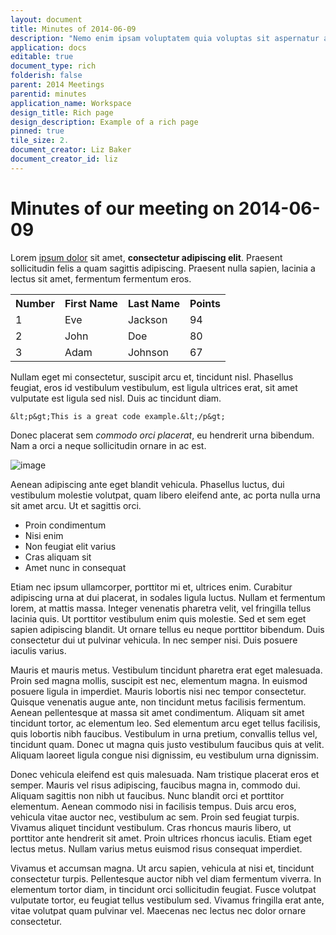 ```yaml
---
layout: document
title: Minutes of 2014-06-09
description: "Nemo enim ipsam voluptatem quia voluptas sit aspernatur aut odit aut fugit, sed quia consequuntur magni dolores eos qui ratione voluptatem sequi nesciunt."
application: docs
editable: true
document_type: rich
folderish: false
parent: 2014 Meetings
parentid: minutes
application_name: Workspace
design_title: Rich page
design_description: Example of a rich page
pinned: true
tile_size: 2.
document_creator: Liz Baker
document_creator_id: liz
---
```


# Minutes of our meeting on 2014-06-09

Lorem <a href="http://google.de">ipsum dolor</a> sit amet, **consectetur adipiscing elit**. Praesent sollicitudin felis a quam sagittis adipiscing. Praesent nulla sapien, lacinia a lectus sit amet, fermentum fermentum eros. 

<table>
	<tr>
		<th>Number</th>
		<th>First Name</th>
		<th>Last Name</th>		
		<th>Points</th>
	</tr>
	<tr>
		<td>1</td>
		<td>Eve</td>
		<td>Jackson</td>		
		<td>94</td>
	</tr>
	<tr>
		<td>2</td>
		<td>John</td>
		<td>Doe</td>		
		<td>80</td>
	</tr>
	<tr>
		<td>3</td>
		<td>Adam</td>
		<td>Johnson</td>		
		<td>67</td>
	</tr>
</table>

Nullam eget mi consectetur, suscipit arcu et, tincidunt nisl. Phasellus feugiat, eros id vestibulum vestibulum, est ligula ultrices erat, sit amet vulputate est ligula sed nisl. Duis ac tincidunt diam. 

    &lt;p&gt;This is a great code example.&lt;/p&gt;

Donec placerat sem *commodo orci placerat*, eu hendrerit urna bibendum. Nam a orci a neque sollicitudin ornare in ac est.

![image](http://lorempixel.com/g/800/300/)

Aenean adipiscing ante eget blandit vehicula. Phasellus luctus, dui vestibulum molestie volutpat, quam libero eleifend ante, ac porta nulla urna sit amet arcu. Ut et sagittis orci.

- Proin condimentum
- Nisi enim
- Non feugiat elit varius
- Cras aliquam sit
- Amet nunc in consequat

Etiam nec ipsum ullamcorper, porttitor mi et, ultrices enim. Curabitur adipiscing urna at dui placerat, in sodales ligula luctus. Nullam et fermentum lorem, at mattis massa. Integer venenatis pharetra velit, vel fringilla tellus lacinia quis. Ut porttitor vestibulum enim quis molestie. Sed et sem eget sapien adipiscing blandit. Ut ornare tellus eu neque porttitor bibendum. Duis consectetur dui ut pulvinar vehicula. In nec semper nisi. Duis posuere iaculis varius.

Mauris et mauris metus. Vestibulum tincidunt pharetra erat eget malesuada. Proin sed magna mollis, suscipit est nec, elementum magna. In euismod posuere ligula in imperdiet. Mauris lobortis nisi nec tempor consectetur. Quisque venenatis augue ante, non tincidunt metus facilisis fermentum. Aenean pellentesque at massa sit amet condimentum. Aliquam sit amet tincidunt tortor, ac elementum leo. Sed elementum arcu eget tellus facilisis, quis lobortis nibh faucibus. Vestibulum in urna pretium, convallis tellus vel, tincidunt quam. Donec ut magna quis justo vestibulum faucibus quis at velit. Aliquam laoreet ligula congue nisi dignissim, eu vestibulum urna dignissim.

Donec vehicula eleifend est quis malesuada. Nam tristique placerat eros et semper. Mauris vel risus adipiscing, faucibus magna in, commodo dui. Aliquam sagittis non nibh ut faucibus. Nunc blandit orci et porttitor elementum. Aenean commodo nisi in facilisis tempus. Duis arcu eros, vehicula vitae auctor nec, vestibulum ac sem. Proin sed feugiat turpis. Vivamus aliquet tincidunt vestibulum. Cras rhoncus mauris libero, ut porttitor ante hendrerit sit amet. Proin ultrices rhoncus iaculis. Etiam eget lectus metus. Nullam varius metus euismod risus consequat imperdiet.

Vivamus et accumsan magna. Ut arcu sapien, vehicula at nisi et, tincidunt consectetur turpis. Pellentesque auctor nibh vel diam fermentum viverra. In elementum tortor diam, in tincidunt orci sollicitudin feugiat. Fusce volutpat vulputate tortor, eu feugiat tellus vestibulum sed. Vivamus fringilla erat ante, vitae volutpat quam pulvinar vel. Maecenas nec lectus nec dolor ornare consectetur.
